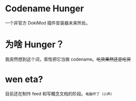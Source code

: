 # Codename Hunger
一个非官方 DokiMod 插件安装器未来所处。
# 为啥 Hunger？
我突然想到这个词，索性把它当做 codename。~~吃货果然还是吃货~~
# wen eta?
目前还在制作 feed 和写概念文档的阶段。<small>电脑坏了（小声）</small>
